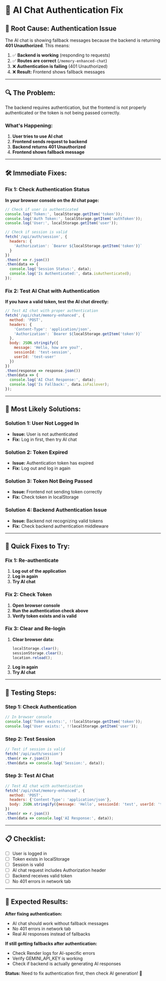# 🔐 AI Chat Authentication Fix

## 🚨 **Root Cause: Authentication Issue**

The AI chat is showing fallback messages because the backend is returning **401 Unauthorized**. This means:

1. ✅ **Backend is working** (responding to requests)
2. ✅ **Routes are correct** (`/memory-enhanced-chat`)
3. ❌ **Authentication is failing** (401 Unauthorized)
4. ❌ **Result:** Frontend shows fallback messages

---

## 🔍 **The Problem:**

The backend requires authentication, but the frontend is not properly authenticated or the token is not being passed correctly.

### **What's Happening:**
1. **User tries to use AI chat**
2. **Frontend sends request to backend**
3. **Backend returns 401 Unauthorized**
4. **Frontend shows fallback message**

---

## 🛠️ **Immediate Fixes:**

### **Fix 1: Check Authentication Status**

**In your browser console on the AI chat page:**

```javascript
// Check if user is authenticated
console.log('Token:', localStorage.getItem('token'));
console.log('Auth Token:', localStorage.getItem('authToken'));
console.log('User:', localStorage.getItem('user'));

// Check if session is valid
fetch('/api/auth/session', {
  headers: {
    'Authorization': `Bearer ${localStorage.getItem('token')}`
  }
})
.then(r => r.json())
.then(data => {
  console.log('Session Status:', data);
  console.log('Is Authenticated:', data.isAuthenticated);
});
```

### **Fix 2: Test AI Chat with Authentication**

**If you have a valid token, test the AI chat directly:**

```javascript
// Test AI chat with proper authentication
fetch('/api/chat/memory-enhanced', {
  method: 'POST',
  headers: {
    'Content-Type': 'application/json',
    'Authorization': `Bearer ${localStorage.getItem('token')}`
  },
  body: JSON.stringify({
    message: 'Hello, how are you?',
    sessionId: 'test-session',
    userId: 'test-user'
  })
})
.then(response => response.json())
.then(data => {
  console.log('AI Chat Response:', data);
  console.log('Is Fallback:', data.isFailover);
});
```

---

## 🎯 **Most Likely Solutions:**

### **Solution 1: User Not Logged In**
- **Issue:** User is not authenticated
- **Fix:** Log in first, then try AI chat

### **Solution 2: Token Expired**
- **Issue:** Authentication token has expired
- **Fix:** Log out and log in again

### **Solution 3: Token Not Being Passed**
- **Issue:** Frontend not sending token correctly
- **Fix:** Check token in localStorage

### **Solution 4: Backend Authentication Issue**
- **Issue:** Backend not recognizing valid tokens
- **Fix:** Check backend authentication middleware

---

## 🚀 **Quick Fixes to Try:**

### **Fix 1: Re-authenticate**
1. **Log out of the application**
2. **Log in again**
3. **Try AI chat**

### **Fix 2: Check Token**
1. **Open browser console**
2. **Run the authentication check above**
3. **Verify token exists and is valid**

### **Fix 3: Clear and Re-login**
1. **Clear browser data:**
   ```javascript
   localStorage.clear();
   sessionStorage.clear();
   location.reload();
   ```
2. **Log in again**
3. **Try AI chat**

---

## 🧪 **Testing Steps:**

### **Step 1: Check Authentication**
```javascript
// In browser console
console.log('Token exists:', !!localStorage.getItem('token'));
console.log('User exists:', !!localStorage.getItem('user'));
```

### **Step 2: Test Session**
```javascript
// Test if session is valid
fetch('/api/auth/session')
.then(r => r.json())
.then(data => console.log('Session:', data));
```

### **Step 3: Test AI Chat**
```javascript
// Test AI chat with authentication
fetch('/api/chat/memory-enhanced', {
  method: 'POST',
  headers: {'Content-Type': 'application/json'},
  body: JSON.stringify({message: 'Hello', sessionId: 'test', userId: 'test'})
})
.then(r => r.json())
.then(data => console.log('AI Response:', data));
```

---

## 📋 **Checklist:**

- [ ] User is logged in
- [ ] Token exists in localStorage
- [ ] Session is valid
- [ ] AI chat request includes Authorization header
- [ ] Backend receives valid token
- [ ] No 401 errors in network tab

---

## 🎯 **Expected Results:**

**After fixing authentication:**
- AI chat should work without fallback messages
- No 401 errors in network tab
- Real AI responses instead of fallbacks

**If still getting fallbacks after authentication:**
- Check Render logs for AI-specific errors
- Verify GEMINI_API_KEY is working
- Check if backend is actually generating AI responses

**Status:** Need to fix authentication first, then check AI generation! 🔐

